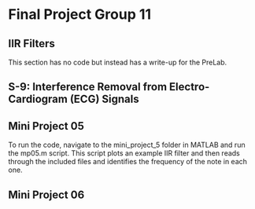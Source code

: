 # Final Project Group 11

## IIR Filters
This section has no code but instead has a write-up for the PreLab.
## S-9: Interference Removal from Electro-Cardiogram (ECG) Signals

## Mini Project 05
To run the code, navigate to the mini_project_5 folder in MATLAB and run the mp05.m script. This script plots an example IIR filter and then reads through the included files and identifies the frequency of the note in each one.
## Mini Project 06

